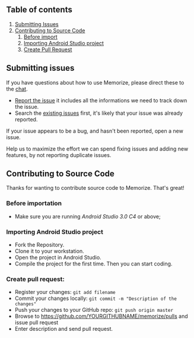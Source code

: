 ## Table of contents

1. [Submitting Issues](#submitting-issues)
1. [Contributing to Source Code](#contributing-to-source-code)
   1. [Before import](#before-importation)
   1. [Importing Android Studio project](#importing-android-studio-project)
   1. [Create Pull Request](#create-pull-request)

## Submitting issues

If you have questions about how to use Memorize, please direct these to the [chat](https://gitter.im/tortuvshin/memorize).

* [Report the issue](https://github.com/opengineer/memorize/issues/new)  it includes all the informations we need to track down the issue.
* Search the [existing issues](https://github.com/opengineer/memorize/issues) first, it's likely that your issue was already reported.

If your issue appears to be a bug, and hasn't been reported, open a new issue.

Help us to maximize the effort we can spend fixing issues and adding new features, by not reporting duplicate issues.

## Contributing to Source Code

Thanks for wanting to contribute source code to Memorize. That's great!

### Before importation

- Make sure you are running *Android Studio 3.0 C4* or above;

### Importing Android Studio project

- Fork the Repository.
- Clone it to your workstation.
- Open the project in Android Studio.
- Compile the project for the first time. Then you can start coding.

### Create pull request:

* Register your changes: ```git add filename```
* Commit your changes locally: ```git commit -m "Description of the changes"```
* Push your changes to your GitHub repo: ```git push origin master```
* Browse to https://github.com/YOURGITHUBNAME/memorize/pulls and issue pull request
* Enter description and send pull request.
